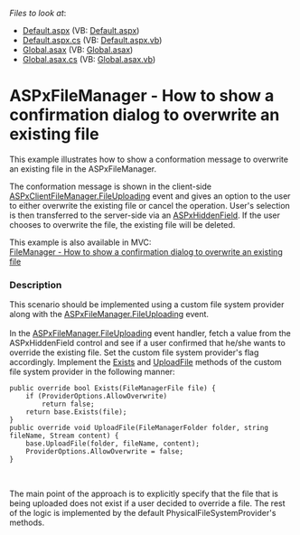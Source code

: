 <!-- default file list -->
*Files to look at*:

* [Default.aspx](./CS/ConfirmDialog/Default.aspx) (VB: [Default.aspx](./VB/ConfirmDialog/Default.aspx))
* [Default.aspx.cs](./CS/ConfirmDialog/Default.aspx.cs) (VB: [Default.aspx.vb](./VB/ConfirmDialog/Default.aspx.vb))
* [Global.asax](./CS/ConfirmDialog/Global.asax) (VB: [Global.asax](./VB/ConfirmDialog/Global.asax))
* [Global.asax.cs](./CS/ConfirmDialog/Global.asax.cs) (VB: [Global.asax.vb](./VB/ConfirmDialog/Global.asax.vb))
<!-- default file list end -->
# ASPxFileManager - How to show a confirmation dialog to overwrite an existing file


<p>This example illustrates how to show a conformation message to overwrite an existing file in the ASPxFileManager.</p>
<p>The conformation message is shown in the client-side <a href="http://documentation.devexpress.com/#AspNet/DevExpressWebASPxFileManagerScriptsASPxClientFileManager_FileUploadingtopic"><u>ASPxClientFileManager.FileUploading</u></a> event and gives an option to the user to either overwrite the existing file or cancel the operation. User's selection is then transferred to the server-side via an <a href="http://documentation.devexpress.com/#AspNet/DevExpressWebASPxHiddenFieldASPxHiddenFieldMembersTopicAll"><u>ASPxHiddenField</u></a>. If the user chooses to overwrite the file, the existing file will be deleted.</p>
<p>This example is also available in MVC:<br> <a href="https://www.devexpress.com/Support/Center/p/E4880">FileManager - How to show a confirmation dialog to overwrite an existing file</a></p>


<h3>Description</h3>

<p>This scenario should be implemented using a custom file system provider along with the&nbsp;<a href="http://documentation.devexpress.com/#AspNet/DevExpressWebASPxFileManagerASPxFileManager_FileUploadingtopic">ASPxFileManager.FileUploading</a>&nbsp;event.&nbsp;<br><br>In the&nbsp;<a href="http://documentation.devexpress.com/#AspNet/DevExpressWebASPxFileManagerASPxFileManager_FileUploadingtopic">ASPxFileManager.FileUploading</a>&nbsp;event handler,&nbsp;fetch&nbsp;a value from the ASPxHiddenField control and see if a user confirmed that he/she wants to override the existing file. Set the custom file system provider's flag accordingly. Implement the&nbsp;<a href="https://documentation.devexpress.com/AspNet/DevExpressWebFileSystemProviderBase_Existstopic.aspx">Exists</a>&nbsp;and <a href="https://documentation.devexpress.com/AspNet/DevExpressWebFileSystemProviderBase_UploadFiletopic.aspx">UploadFile</a>&nbsp;methods of the custom file system provider in the following manner:</p>
<code lang="cs">public override bool Exists(FileManagerFile file) {
    if (ProviderOptions.AllowOverwrite)
        return false;
    return base.Exists(file);
}
public override void UploadFile(FileManagerFolder folder, string fileName, Stream content) {
    base.UploadFile(folder, fileName, content);
    ProviderOptions.AllowOverwrite = false;
}
</code>
<p>&nbsp;</p>
<p>The main point of the approach is to explicitly specify that the file that is being uploaded does not exist if a user decided to override a file. The rest of the logic is implemented by the default PhysicalFileSystemProvider's methods.</p>

<br/>


